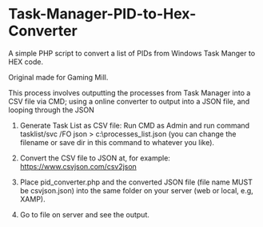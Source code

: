 # Task-Manager-PID-to-Hex-Converter
A simple PHP script to convert a list of PIDs from Windows Task Manger to HEX code.

Original made for Gaming Mill.

This process involves outputting the processes from Task Manager into a CSV file via CMD; using a online converter 
to output into a JSON file, and looping through the JSON 

1. Generate Task List as CSV file: Run CMD as Admin and run command  tasklist/svc /FO json > c:\processes_list.json (you can
change the filename or save dir in this command to whatever you like).

2. Convert the CSV file to JSON at, for example: https://www.csvjson.com/csv2json

3. Place pid_converter.php and the converted JSON file (file name MUST be csvjson.json) into the same
folder on your server (web or local, e.g, XAMP).

4.  Go to file on server and see the output.
